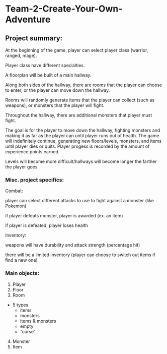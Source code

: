 # Team-2-Create-Your-Own-Adventure


## Project summary: 

At the beginning of the game, player can select player class (warrior, ranged, mage). 

Player class have different specialties.

A floorplan will be built of a main hallway. 

Along both sides of the hallway, there are rooms that the player can choose to enter, or the player can move down the hallway. 

Rooms will randomly generate items that the player can collect (such as weapons), or monsters that the player will fight.

Throughout the hallway, there are additional monsters that player must fight. 

The goal is for the player to move down the hallway, fighting monsters and making it as far as the player can until player runs 
out of health. The game will indefinitely continue, generating new floors/levels, monsters, and items until player dies or quits. 
Player progess is recorded by the amount of experience points earned. 

Levels will become more difficult/hallways will become longer the farther the player goes.

### Misc. project specifics:

Combat: 

player can select different attacks to use to fight against a monster (like Pokemon)

if player defeats monster, player is awarded (ex. an item)

if player is defeated, player loses health


Inventory: 

weapons will have durability and attack strength (percentage hit)

there will be a limited inventory (player can choose to switch out items if find a new one)

### Main objects: 

1. Player
2. Floor
3. Room
  - 5 types
    - items
    - monsters
    - items & monsters
    - empty
    - “curse”
4. Monster
5. Item

